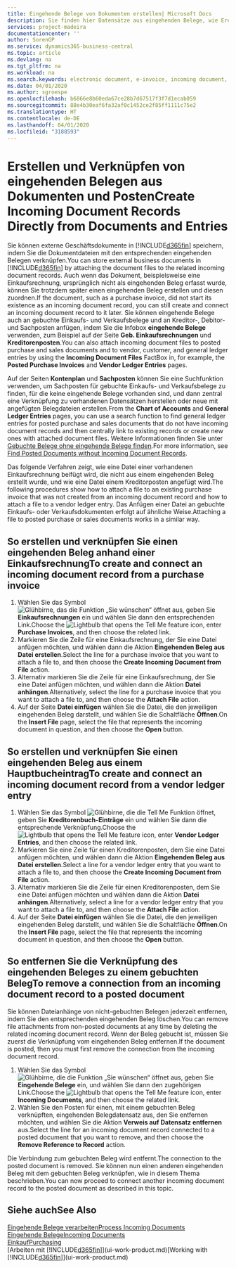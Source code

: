 ```yaml
---
title: Eingehende Belege von Dokumenten erstellen| Microsoft Docs
description: Sie finden hier Datensätze aus eingehenden Belege, wie Erechnungen erstellen und verwalten OCRaufgaben, elektronische Geschäftsverkehr und Belegaustausch.
services: project-madeira
documentationcenter: ''
author: SorenGP
ms.service: dynamics365-business-central
ms.topic: article
ms.devlang: na
ms.tgt_pltfrm: na
ms.workload: na
ms.search.keywords: electronic document, e-invoice, incoming document, OCR, ecommerce, document exchange, import invoice
ms.date: 04/01/2020
ms.author: sgroespe
ms.openlocfilehash: b6866e8b60eda67ce28b7d67517f3f7d1ecab059
ms.sourcegitcommit: 88e4b30eaf6fa32af0c1452ce2f85ff1111c75e2
ms.translationtype: HT
ms.contentlocale: de-DE
ms.lasthandoff: 04/01/2020
ms.locfileid: "3188593"
---
```

# <a name="create-incoming-document-records-directly-from-documents-and-entries"></a><span data-ttu-id="5906b-103">Erstellen und Verknüpfen von eingehenden Belegen aus Dokumenten und Posten</span><span class="sxs-lookup"><span data-stu-id="5906b-103">Create Incoming Document Records Directly from Documents and Entries</span></span>
<span data-ttu-id="5906b-104">Sie können externe Geschäftsdokumente in [!INCLUDE[d365fin](includes/d365fin_md.md)] speichern, indem Sie die Dokumentdateien mit den entsprechenden eingehenden Belegen verknüpfen.</span><span class="sxs-lookup"><span data-stu-id="5906b-104">You can store external business documents in [!INCLUDE[d365fin](includes/d365fin_md.md)] by attaching the document files to the related incoming document records.</span></span> <span data-ttu-id="5906b-105">Auch wenn das Dokument, beispielsweise eine Einkaufsrechnung, ursprünglich nicht als eingehenden Beleg erfasst wurde, können Sie trotzdem später einen eingehenden Beleg erstellen und diesen zuordnen.</span><span class="sxs-lookup"><span data-stu-id="5906b-105">If the document, such as a purchase invoice, did not start its existence as an incoming document record, you can still create and connect an incoming document record to it later.</span></span> <span data-ttu-id="5906b-106">Sie können eingehende Belege auch an gebuchte Einkaufs- und Verkaufsbelege und an Kreditor-, Debitor- und Sachposten anfügen, indem Sie die Infobox **eingehende Belege** verwenden, zum Beispiel auf der Seite **Geb. Einkaufsrechnungen** und **Kreditorenposten**.</span><span class="sxs-lookup"><span data-stu-id="5906b-106">You can also attach incoming document files to posted purchase and sales documents and to vendor, customer, and general ledger entries by using the **Incoming Document Files** FactBox in, for example, the **Posted Purchase Invoices** and **Vendor Ledger Entries** pages.</span></span>

<span data-ttu-id="5906b-107">Auf der Seiten **Kontenplan** und **Sachposten** können Sie eine Suchfunktion verwenden, um Sachposten für gebuchte Einkaufs- und Verkaufsbelege zu finden, für die keine eingehende Belege vorhanden sind, und dann zentral eine Verknüpfung zu vorhandenen Datensätzen herstellen oder neue mit angefügten Belegdateien erstellen.</span><span class="sxs-lookup"><span data-stu-id="5906b-107">From the **Chart of Accounts** and **General Ledger Entries** pages, you can use a search function to find general ledger entries for posted purchase and sales documents that do not have incoming document records and then centrally link to existing records or create new ones with attached document files.</span></span> <span data-ttu-id="5906b-108">Weitere Informationen finden Sie unter [Gebuchte Belege ohne eingehende Belege finden](across-how-find-posted-documents-without-income-document-records.md).</span><span class="sxs-lookup"><span data-stu-id="5906b-108">For more information, see [Find Posted Documents without Incoming Document Records](across-how-find-posted-documents-without-income-document-records.md).</span></span>

<span data-ttu-id="5906b-109">Das folgende Verfahren zeigt, wie eine Datei einer vorhandenen Einkaufsrechnung beifügt wird, die nicht aus einem eingehenden Beleg erstellt wurde, und wie eine Datei einem Kreditorposten angefügt wird.</span><span class="sxs-lookup"><span data-stu-id="5906b-109">The following procedures show how to attach a file to an existing purchase invoice that was not created from an incoming document record and how to attach a file to a vendor ledger entry.</span></span> <span data-ttu-id="5906b-110">Das Anfügen einer Datei an gebuchte Einkaufs- oder Verkaufsdokumenten erfolgt auf ähnliche Weise.</span><span class="sxs-lookup"><span data-stu-id="5906b-110">Attaching a file to posted purchase or sales documents works in a similar way.</span></span>

## <a name="to-create-and-connect-an-incoming-document-record-from-a-purchase-invoice"></a><span data-ttu-id="5906b-111">So erstellen und verknüpfen Sie einen eingehenden Beleg anhand einer Einkaufsrechnung</span><span class="sxs-lookup"><span data-stu-id="5906b-111">To create and connect an incoming document record from a purchase invoice</span></span>
1. <span data-ttu-id="5906b-112">Wählen Sie das Symbol ![Glühbirne, das die Funktion „Sie wünschen“ öffnet](media/ui-search/search_small.png "Sagen Sie mir, was Sie tun wollen") aus, geben Sie **Einkaufsrechnungen** ein und wählen Sie dann den entsprechenden Link.</span><span class="sxs-lookup"><span data-stu-id="5906b-112">Choose the ![Lightbulb that opens the Tell Me feature](media/ui-search/search_small.png "Tell me what you want to do") icon, enter **Purchase Invoices**, and then choose the related link.</span></span>
2. <span data-ttu-id="5906b-113">Markieren Sie die Zeile für eine Einkaufsrechnung, der Sie eine Datei anfügen möchten, und wählen dann die Aktion **Eingehenden Beleg aus Datei erstellen**.</span><span class="sxs-lookup"><span data-stu-id="5906b-113">Select the line for a purchase invoice that you want to attach a file to, and then choose the **Create Incoming Document from File** action.</span></span>
3. <span data-ttu-id="5906b-114">Alternativ markieren Sie die Zeile für eine Einkaufsrechnung, der Sie eine Datei anfügen möchten, und wählen dann die Aktion **Datei anhängen**.</span><span class="sxs-lookup"><span data-stu-id="5906b-114">Alternatively, select the line for a purchase invoice that you want to attach a file to, and then choose the **Attach File** action.</span></span>
4. <span data-ttu-id="5906b-115">Auf der Seite **Datei einfügen** wählen Sie die Datei, die den jeweiligen eingehenden Beleg darstellt, und wählen Sie die Schaltfläche **Öffnen**.</span><span class="sxs-lookup"><span data-stu-id="5906b-115">On the **Insert File** page, select the file that represents the incoming document in question, and then choose the **Open** button.</span></span>

## <a name="to-create-and-connect-an-incoming-document-record-from-a-vendor-ledger-entry"></a><span data-ttu-id="5906b-116">So erstellen und verknüpfen Sie einen eingehenden Beleg aus einem Hauptbucheintrag</span><span class="sxs-lookup"><span data-stu-id="5906b-116">To create and connect an incoming document record from a vendor ledger entry</span></span>
1. <span data-ttu-id="5906b-117">Wählen Sie das Symbol ![Glühbirne, die die Tell Me Funktion öffnet](media/ui-search/search_small.png "Sagen Sie mir, was Sie tun wollen"), geben Sie **Kreditorenbuch-Einträge** ein und wählen Sie dann die entsprechende Verknüpfung.</span><span class="sxs-lookup"><span data-stu-id="5906b-117">Choose the ![Lightbulb that opens the Tell Me feature](media/ui-search/search_small.png "Tell me what you want to do") icon, enter **Vendor Ledger Entries**, and then choose the related link.</span></span>
2. <span data-ttu-id="5906b-118">Markieren Sie eine Zeile für einen Kreditorenposten, dem Sie eine Datei anfügen möchten, und wählen dann die Aktion **Eingehenden Beleg aus Datei erstellen**.</span><span class="sxs-lookup"><span data-stu-id="5906b-118">Select a line for a vendor ledger entry that you want to attach a file to, and then choose the **Create Incoming Document from File** action.</span></span>
3. <span data-ttu-id="5906b-119">Alternativ markieren Sie die Zeile für einen Kreditorenposten, dem Sie eine Datei anfügen möchten und wählen dann die Aktion **Datei anhängen**.</span><span class="sxs-lookup"><span data-stu-id="5906b-119">Alternatively, select a line for a vendor ledger entry that you want to attach a file to, and then choose the **Attach File** action.</span></span>
4. <span data-ttu-id="5906b-120">Auf der Seite **Datei einfügen** wählen Sie die Datei, die den jeweiligen eingehenden Beleg darstellt, und wählen Sie die Schaltfläche **Öffnen**.</span><span class="sxs-lookup"><span data-stu-id="5906b-120">On the **Insert File** page, select the file that represents the incoming document in question, and then choose the **Open** button.</span></span>

## <a name="to-remove-a-connection-from-an-incoming-document-record-to-a-posted-document"></a><span data-ttu-id="5906b-121">So entfernen Sie die Verknüpfung des eingehenden Beleges zu einem gebuchten Beleg</span><span class="sxs-lookup"><span data-stu-id="5906b-121">To remove a connection from an incoming document record to a posted document</span></span>
<span data-ttu-id="5906b-122">Sie können Dateianhänge von nicht-gebuchten Belegen jederzeit entfernen, indem Sie den entsprechenden eingehenden Beleg löschen.</span><span class="sxs-lookup"><span data-stu-id="5906b-122">You can remove file attachments from non-posted documents at any time by deleting the related incoming document record.</span></span> <span data-ttu-id="5906b-123">Wenn der Beleg gebucht ist, müssen Sie zuerst die Verknüpfung vom eingehenden Beleg entfernen.</span><span class="sxs-lookup"><span data-stu-id="5906b-123">If the document is posted, then you must first remove the connection from the incoming document record.</span></span>

1. <span data-ttu-id="5906b-124">Wählen Sie das Symbol ![Glühbirne, die die Funktion „Sie wünschen“ öffnet](media/ui-search/search_small.png "Tell Me-Funktion") aus, geben Sie **Eingehende Belege** ein, und wählen Sie dann den zugehörigen Link.</span><span class="sxs-lookup"><span data-stu-id="5906b-124">Choose the ![Lightbulb that opens the Tell Me feature](media/ui-search/search_small.png "Tell me what you want to do") icon, enter **Incoming Documents**, and then choose the related link.</span></span>
2. <span data-ttu-id="5906b-125">Wählen Sie den Posten für einen, mit einem gebuchten Beleg verknüpften, eingehenden Belegdatensatz aus, den Sie entfernen möchten, und wählen Sie die Aktion **Verweis auf Datensatz entfernen** aus.</span><span class="sxs-lookup"><span data-stu-id="5906b-125">Select the line for an incoming document record connected to a posted document that you want to remove, and then choose the **Remove Reference to Record** action.</span></span>

<span data-ttu-id="5906b-126">Die Verbindung zum gebuchten Beleg wird entfernt.</span><span class="sxs-lookup"><span data-stu-id="5906b-126">The connection to the posted document is removed.</span></span> <span data-ttu-id="5906b-127">Sie können nun einen anderen eingehenden Beleg mit dem gebuchten Beleg verknüpfen, wie in diesem Thema beschrieben.</span><span class="sxs-lookup"><span data-stu-id="5906b-127">You can now proceed to connect another incoming document record to the posted document as described in this topic.</span></span>

## <a name="see-also"></a><span data-ttu-id="5906b-128">Siehe auch</span><span class="sxs-lookup"><span data-stu-id="5906b-128">See Also</span></span>
[<span data-ttu-id="5906b-129">Eingehende Belege verarbeiten</span><span class="sxs-lookup"><span data-stu-id="5906b-129">Process Incoming Documents</span></span>](across-process-income-documents.md)  
[<span data-ttu-id="5906b-130">Eingehende Belege</span><span class="sxs-lookup"><span data-stu-id="5906b-130">Incoming Documents</span></span>](across-income-documents.md)  
[<span data-ttu-id="5906b-131">Einkauf</span><span class="sxs-lookup"><span data-stu-id="5906b-131">Purchasing</span></span>](purchasing-manage-purchasing.md)  
<span data-ttu-id="5906b-132">[Arbeiten mit [!INCLUDE[d365fin](includes/d365fin_md.md)]](ui-work-product.md)</span><span class="sxs-lookup"><span data-stu-id="5906b-132">[Working with [!INCLUDE[d365fin](includes/d365fin_md.md)]](ui-work-product.md)</span></span>
